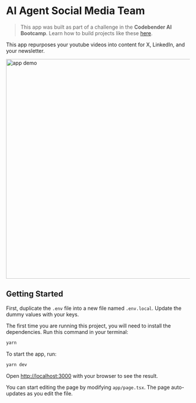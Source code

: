 # AI Agent Social Media Team

> This app was built as part of a challenge in the **Codebender AI Bootcamp**. Learn how to build projects like these [here](https://lastcodebender.com/bootcamp).

This app repurposes your youtube videos into content for X, LinkedIn, and your newsletter.

<img src="./screenshot.png" alt="app demo" width=600 />

## Getting Started

First, duplicate the `.env` file into a new file named `.env.local`. Update the dummy values with your keys.

The first time you are running this project, you will need to install the dependencies. Run this command in your terminal:

```bash
yarn
```

To start the app, run:

```bash
yarn dev
```

Open [http://localhost:3000](http://localhost:3000) with your browser to see the result.

You can start editing the page by modifying `app/page.tsx`. The page auto-updates as you edit the file.
